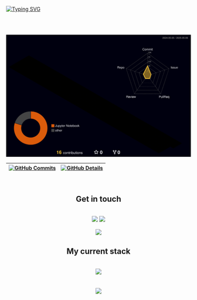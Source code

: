 [![Typing SVG](https://readme-typing-svg.herokuapp.com/?color=FFFFFF&size=35&center=true&vCenter=true&width=1000&lines=HI+THERE,+I'm+Eugênio+Lobo;Welcome+to+my+GitHub+page!+:%29;I'm+a+full+stack+developer;Feel+free+to+interact)](https://git.io/typing-svg)

<br/>
<br/>

![3D GitHub Profile](https://raw.githubusercontent.com/EugenioGuimaraes/EugenioGuimaraes/main/profile-3d-contrib/profile-night-rainbow.svg)


 | [![GitHub Commits](http://github-profile-summary-cards.vercel.app/api/cards/productive-time?username=EugenioGuimaraes&theme=dracula&utcOffset=-3)](https://github.com/vn7n24fzkq/github-profile-summary-cards) | [![GitHub Details](http://github-profile-summary-cards.vercel.app/api/cards/profile-details?username=EugenioGuimaraes&theme=dracula)](https://github.com/vn7n24fzkq/github-profile-summary-cards) |  
 | ----------- | ----------- |

<div align="center" style="display: inline_block">
  <br/>
  <h2>Get in touch</h2>
  <br/>
  <a href = "mailto:eugenio.guimaraes1112@gmail.com"><img src="https://img.shields.io/badge/-Gmail-%23333?style=for-the-badge&logo=gmail&logoColor=white" target="_blank"></a>
  <a href="https://www.linkedin.com/in/eugenio-lobo-guimaraes-1701aa1a2/" target="_blank"><img src="https://img.shields.io/badge/-LinkedIn-%230077B5?style=for-the-badge&logo=linkedin&logoColor=white" target="_blank"></a> 
  <br/>
  <br/>
  <a href="https://github.com/pedrolibas">
    <img src ="https://github-readme-streak-stats.herokuapp.com?user=EugenioGuimaraes&theme=dark&hide_border=true&background=FFFFFF00">
  </a>
</div>
<div align="center">
  <h2>My current stack</h2>
  <br/>
    <div align="center" >
       <a href="https://skillicons.dev"   >
         <img src="https://skillicons.dev//icons?i=py,django,docker,cs,dotnet,go,java,aws,git,vscode,javascript,typescript,css,html,react,tailwind,sass,nodejs,vue,figma,github,linux,ubuntu,postman,vercel,vite,bootstrap,postgres,stackoverflow,discord)" />
       </a>
     </div>
  <br />
  <br />
   <div align="center" >
     <img src="https://github-profile-trophy.vercel.app/?username=EugenioGuimaraes&row=1&column=6&theme=dracula&margin-w=15&margin-h=15"/>
  </div>
